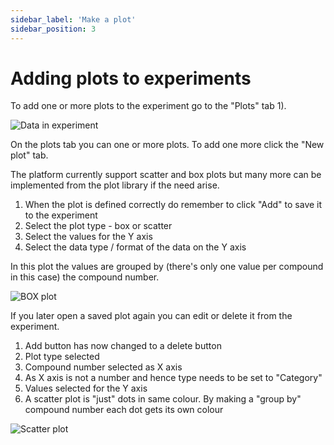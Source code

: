 ```yaml
---
sidebar_label: 'Make a plot'
sidebar_position: 3
---
```


# Adding plots to experiments

To add one or more plots to the experiment go to the "Plots" tab 1).

![Data in experiment](./assets/experiment_new_data_imported.png)

On the plots tab you can one or more plots. To add one more click the "New plot" tab.

The platform currently support scatter and box plots but many more can be implemented from the plot library if the need arise.

1) When the plot is defined correctly do remember to click "Add" to save it to the experiment
2) Select the plot type - box or scatter
3) Select the values for the Y axis
4) Select the data type / format of the data on the Y axis

In this plot the values are grouped by (there's only one value per compound in this case) the compound number.

![BOX plot](./assets/experiment_box_plot.png)

If you later open a saved plot again you can edit or delete it from the experiment.

1) Add button has now changed to a delete button
2) Plot type selected
3) Compound number selected as X axis
4) As X axis is not a number and hence type needs to be set to "Category"
5) Values selected for the Y axis
6) A scatter plot is "just" dots in same colour. By making a "group by" compound number each dot gets its own colour


![Scatter plot](./assets/experiment_scatter_plot.png)


